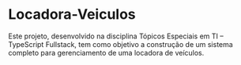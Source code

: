 # Locadora-Veiculos
Este projeto, desenvolvido na disciplina Tópicos Especiais em TI – TypeScript Fullstack, tem como objetivo a construção de um sistema completo para gerenciamento de uma locadora de veículos.
